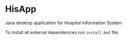 # HisApp
Java desktop application for Hospital Information System

To install all external dependencies run `install.bat` file.


